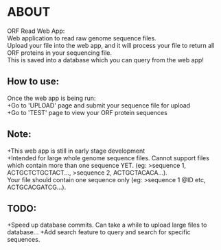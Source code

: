 <!-- About -->
<h1> ABOUT </h1> 
ORF Read Web App:  <br>
Web application to read raw genome sequence files. <br>
Upload your file into the web app, and it will process your file to return all ORF proteins in your sequencing file. <br>
This is saved into a database which you can query from the web app! <br>

## How to use: 
Once the web app is being run: <br>
+Go to 'UPLOAD' page and submit your sequence file for upload <br>
+Go to 'TEST' page to view your ORF protein sequences <br>

<!-- notes -->
## Note:
+This web app is still in early stage development <br>
+Intended for large whole genome sequence files. Cannot support files which contain more than one sequence YET. (eg: >sequence 1, ACTGCTCTGCTACT..., >sequence 2, ACTGCTACACA...).  
Your file should contain one sequence only (eg: >sequence 1 @ID etc, ACTGCACGATCG...). <br>

## TODO:
+Speed up database commits. Can take a while to upload large files to database...
+Add search feature to query and search for specific sequences.
